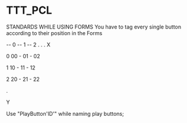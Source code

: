# TTT_PCL

STANDARDS WHILE USING FORMS
You have to tag every single button according to their position in the Forms

-- 0 -- 1 -- 2 . . . X
     
0 00 - 01 - 02

1 10 - 11 - 12

2 20 - 21 - 22

.

Y

Use "PlayButton'ID'" while naming play buttons;
